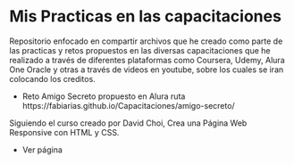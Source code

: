 <H1>Mis Practicas en las capacitaciones</H1>

<P>Repositorio enfocado en compartir archivos que he creado como parte de las practicas y retos propuestos en las diversas capacitaciones que he realizado a través de diferentes plataformas como Coursera, Udemy, Alura One Oracle y otras a través de videos en youtube, sobre los cuales se iran colocando los creditos.</P>

<ul>
  <li>Reto Amigo Secreto propuesto en Alura ruta https://fabiarias.github.io/Capacitaciones/amigo-secreto/</li>
</ul>

<p>Siguiendo el curso creado por David Choi, Crea una Página Web Responsive con HTML y CSS.  </p>
<ul>
  <li>Ver página</li>
</ul>
